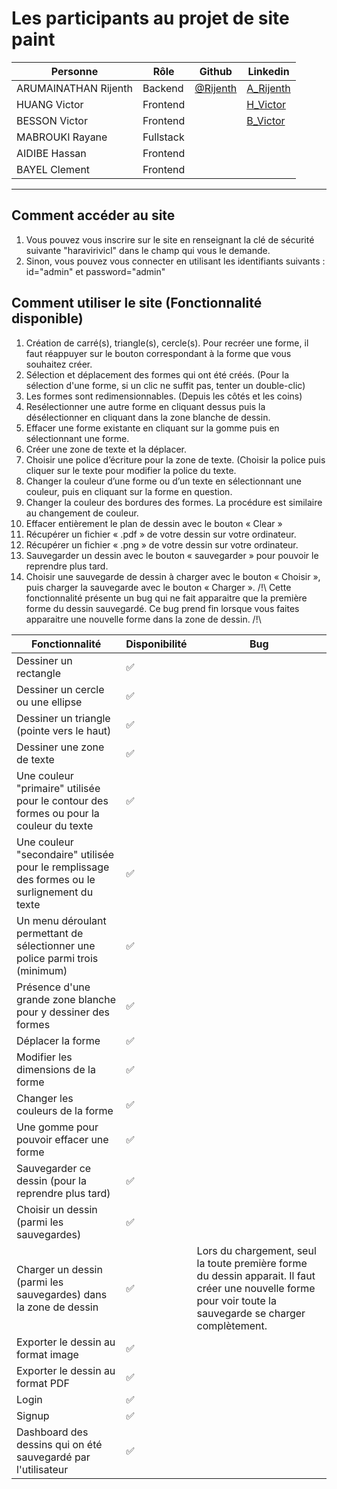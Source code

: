 
# Les participants au projet de site paint

| Personne            | Rôle                      | Github                                   | Linkedin                                                                               |
| ------------------- | ------------------------- | ---------------------------------------- | -------------------------------------------------------------------------------------- |
| ARUMAINATHAN Rijenth        | Backend | [@Rijenth](https://github.com/Rijenth) | [A_Rijenth](https://www.linkedin.com/in/rijentha/)                       |
| HUANG Victor   | Frontend                  |    | [H_Victor](https://www.linkedin.com/in/linkvictorhuang/)             |
| BESSON Victor | Frontend          |  | [B_Victor](https://www.linkedin.com/in/victor-besson/) |
| MABROUKI Rayane    | Fullstack         |   |            |
| AIDIBE Hassan        | Frontend | |                     |
| BAYEL Clement        | Frontend |  |                      |

---

## Comment accéder au site

1. Vous pouvez vous inscrire sur le site en renseignant la clé de sécurité suivante "haravirivicl" dans le champ qui vous le demande.
2. Sinon, vous pouvez vous connecter en utilisant les identifiants suivants : id="admin" et password="admin"

## Comment utiliser le site (Fonctionnalité disponible)

1. Création de carré(s), triangle(s), cercle(s). Pour recréer une forme, il faut réappuyer sur le bouton correspondant à la forme que vous souhaitez créer.
2. Sélection et déplacement des formes qui ont été créés. (Pour la sélection d'une forme, si un clic ne suffit pas, tenter un double-clic)
3. Les formes sont redimensionnables. (Depuis les côtés et les coins)
4. Resélectionner une autre forme en cliquant dessus puis la désélectionner en cliquant dans la zone blanche de dessin.
5. Effacer une forme existante en cliquant sur la gomme puis en sélectionnant une forme.
6. Créer une zone de texte et la déplacer.
7. Choisir une police d’écriture pour la zone de texte. (Choisir la police puis cliquer sur le texte pour modifier la police du texte.
8. Changer la couleur d’une forme ou d’un texte en sélectionnant une couleur, puis en cliquant sur la forme en question.
9. Changer la couleur des bordures des formes. La procédure est similaire au changement de couleur.
10. Effacer entièrement le plan de dessin avec le bouton « Clear »
11. Récupérer un fichier « .pdf » de votre dessin sur votre ordinateur.
12. Récupérer un fichier « .png » de votre dessin sur votre ordinateur.
13. Sauvegarder un dessin avec le bouton « sauvegarder » pour pouvoir le reprendre plus tard.
14. Choisir une sauvegarde de dessin à charger avec le bouton « Choisir », puis charger la sauvegarde avec le bouton « Charger ». /!\ Cette fonctionnalité présente un bug qui ne fait apparaitre que la première forme du dessin sauvegardé. Ce bug prend fin lorsque vous faites apparaitre une nouvelle forme dans la zone de dessin. /!\

| Fonctionnalité             | Disponibilité | Bug                                   | 
| ------------------- | -- | ---------------------------------------- | 
| Dessiner un rectangle        | ✅ |  |
| Dessiner un cercle ou une ellipse                                                            | ✅             | |
| Dessiner un triangle (pointe vers le haut)                                                   | ✅             | |
| Dessiner une zone de texte                                                                   | ✅             | |               
| Une couleur "primaire" utilisée pour le contour des formes ou pour la couleur du texte       | ✅             | |                 
| Une couleur "secondaire" utilisée pour le remplissage des formes ou le surlignement du texte | ✅             | |
| Un menu déroulant permettant de sélectionner une police parmi trois (minimum)                | ✅             |  |               
| Présence d'une grande zone blanche pour y dessiner des formes                  | ✅             |  |
| Déplacer la forme                                                                            | ✅             | |
| Modifier les dimensions de la forme                                                            | ✅             | |
| Changer les couleurs de la forme                                                             | ✅             | |
| Une gomme pour pouvoir effacer une forme                                                     | ✅             | |
| Sauvegarder ce dessin (pour la reprendre plus tard)                                          | ✅             | |
| Choisir un dessin (parmi les sauvegardes)                                    | ✅             | |
| Charger un dessin (parmi les sauvegardes) dans la zone de dessin                                   | ✅             | Lors du chargement, seul la toute première forme du dessin apparait. Il faut créer une nouvelle forme pour voir toute la sauvegarde se charger complètement. |
| Exporter le dessin au format image                                                           | ✅             | |
| Exporter le dessin au format PDF                                                             | ✅             | |
| Login                                                                                        | ✅             | |
| Signup                                                                                       | ✅             | |
| Dashboard des dessins qui on été sauvegardé par l'utilisateur                               | ✅             | |




